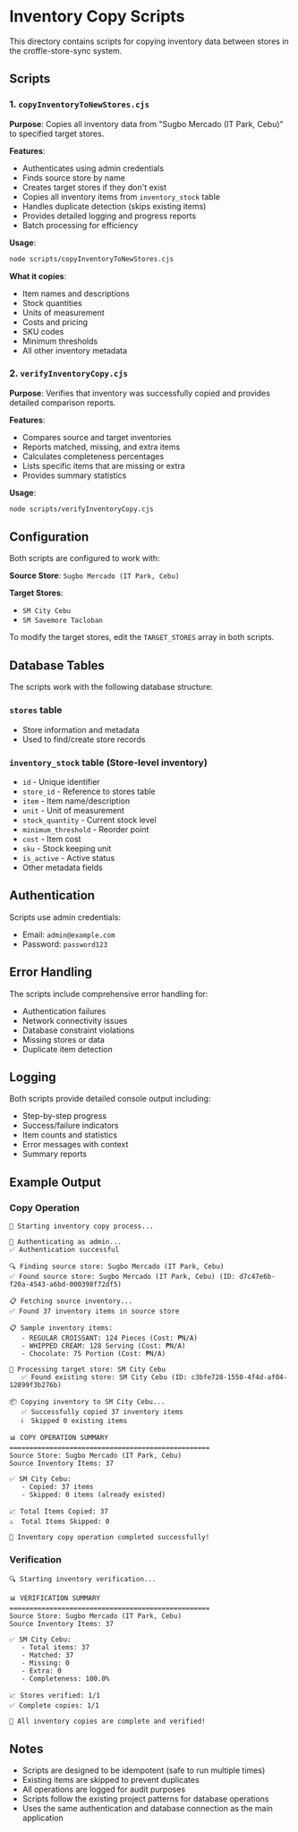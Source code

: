 # Inventory Copy Scripts

This directory contains scripts for copying inventory data between stores in the croffle-store-sync system.

## Scripts

### 1. `copyInventoryToNewStores.cjs`

**Purpose**: Copies all inventory data from "Sugbo Mercado (IT Park, Cebu)" to specified target stores.

**Features**:
- Authenticates using admin credentials
- Finds source store by name
- Creates target stores if they don't exist
- Copies all inventory items from `inventory_stock` table
- Handles duplicate detection (skips existing items)
- Provides detailed logging and progress reports
- Batch processing for efficiency

**Usage**:
```bash
node scripts/copyInventoryToNewStores.cjs
```

**What it copies**:
- Item names and descriptions
- Stock quantities
- Units of measurement
- Costs and pricing
- SKU codes
- Minimum thresholds
- All other inventory metadata

### 2. `verifyInventoryCopy.cjs`

**Purpose**: Verifies that inventory was successfully copied and provides detailed comparison reports.

**Features**:
- Compares source and target inventories
- Reports matched, missing, and extra items
- Calculates completeness percentages
- Lists specific items that are missing or extra
- Provides summary statistics

**Usage**:
```bash
node scripts/verifyInventoryCopy.cjs
```

## Configuration

Both scripts are configured to work with:

**Source Store**: `Sugbo Mercado (IT Park, Cebu)`

**Target Stores**:
- `SM City Cebu`
- `SM Savemore Tacloban`

To modify the target stores, edit the `TARGET_STORES` array in both scripts.

## Database Tables

The scripts work with the following database structure:

### `stores` table
- Store information and metadata
- Used to find/create store records

### `inventory_stock` table (Store-level inventory)
- `id` - Unique identifier
- `store_id` - Reference to stores table
- `item` - Item name/description
- `unit` - Unit of measurement
- `stock_quantity` - Current stock level
- `minimum_threshold` - Reorder point
- `cost` - Item cost
- `sku` - Stock keeping unit
- `is_active` - Active status
- Other metadata fields

## Authentication

Scripts use admin credentials:
- Email: `admin@example.com`
- Password: `password123`

## Error Handling

The scripts include comprehensive error handling for:
- Authentication failures
- Network connectivity issues
- Database constraint violations
- Missing stores or data
- Duplicate item detection

## Logging

Both scripts provide detailed console output including:
- Step-by-step progress
- Success/failure indicators
- Item counts and statistics
- Error messages with context
- Summary reports

## Example Output

### Copy Operation
```
🚀 Starting inventory copy process...

🔐 Authenticating as admin...
✅ Authentication successful

🔍 Finding source store: Sugbo Mercado (IT Park, Cebu)
✅ Found source store: Sugbo Mercado (IT Park, Cebu) (ID: d7c47e6b-f20a-4543-a6bd-000398f72df5)

📋 Fetching source inventory...
✅ Found 37 inventory items in source store

📋 Sample inventory items:
   - REGULAR CROISSANT: 124 Pieces (Cost: ₱N/A)
   - WHIPPED CREAM: 128 Serving (Cost: ₱N/A)
   - Chocolate: 75 Portion (Cost: ₱N/A)

🏪 Processing target store: SM City Cebu
   ✅ Found existing store: SM City Cebu (ID: c3bfe728-1550-4f4d-af04-12899f3b276b)

📦 Copying inventory to SM City Cebu...
   ✅ Successfully copied 37 inventory items
   ℹ️  Skipped 0 existing items

📊 COPY OPERATION SUMMARY
==================================================
Source Store: Sugbo Mercado (IT Park, Cebu)
Source Inventory Items: 37

✅ SM City Cebu:
   - Copied: 37 items
   - Skipped: 0 items (already existed)

📈 Total Items Copied: 37
⚠️  Total Items Skipped: 0

🎉 Inventory copy operation completed successfully!
```

### Verification
```
🔍 Starting inventory verification...

📊 VERIFICATION SUMMARY
==================================================
Source Store: Sugbo Mercado (IT Park, Cebu)
Source Inventory Items: 37

✅ SM City Cebu:
   - Total items: 37
   - Matched: 37
   - Missing: 0
   - Extra: 0
   - Completeness: 100.0%

📈 Stores verified: 1/1
✅ Complete copies: 1/1

🎉 All inventory copies are complete and verified!
```

## Notes

- Scripts are designed to be idempotent (safe to run multiple times)
- Existing items are skipped to prevent duplicates
- All operations are logged for audit purposes
- Scripts follow the existing project patterns for database operations
- Uses the same authentication and database connection as the main application
